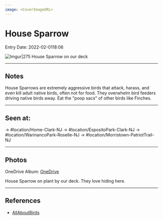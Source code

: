 ```yaml
---
image: <CoverImageURL>
---
```


# House Sparrow
Entry Date: 2022-02-0118:06


![Imgur|275](https://i.imgur.com/KOv2iQj.png)
House Sparrow on our deck

---------------------------------------------------------------
## Notes
House Sparrows are extremely aggressive birds that attack, harass, and even kill adult native birds, often not for food. They overwhelm bird feeders driving native birds away. Eat the "poop sacs" of other birds like Finches.

---------------------------------------------------------------
## Seen at:
-> #location/Home-Clark-NJ 
-> #location/EspositoPark-Clark-NJ 
-> #location/WarinancoPark-Roselle-NJ 
-> #location/Morristown-PatriotTrail-NJ 

---------------------------------------------------------------
## Photos
OneDrive Album: [OneDrive](https://1drv.ms/u/s!AvaIuMdCo_w-xgup82OYqGZkRfMU?e=TY08pp)

House Sparrow on plant by our deck. They love hiding here.

---------------------------------------------------------------
## References
- [AllAboutBirds](https://www.allaboutbirds.org/guide/House_Sparrow/overview)